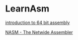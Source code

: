 # LearnAsm

[introduction to 64 bit assembly](https://www.briansteffens.com/introduction-to-64-bit-assembly/)


[NASM - The Netwide Assembler](https://www.nasm.us/xdoc/2.15.05/html/nasmdoc3.html)


